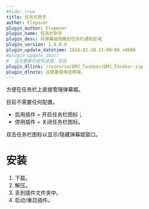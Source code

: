 ```yaml
---
#hide: true
title: 任务栏助手
auther: Elepover
plugin_author: Elepover
plugin_name: 任务栏助手
plugin_desc: 将弹幕姬隐藏到任务栏通知区域
plugin_version: 1.0.0.0
plugin_update_datetime: 2018-02-10 21:00:00 +0800
#plugin_update_desc:
#  当次更新介绍写这里，可选
plugin_dllink: /resource/DMJ_Taskbar/DMJ_Taskbar.zip
plugin_dlnote: 注意看使用说明唷。
---
```


方便在任务栏上直接管理弹幕姬。

目前不需要任何配置。

- 启用插件 = 开启任务栏图标；
- 停用插件 = 关闭任务栏图标。

双击任务栏图标以显示/隐藏弹幕姬窗口。

# 安装

1. 下载。
2. 解压。
3. 丢到插件文件夹中。
4. 启动/重启插件。